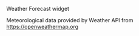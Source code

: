Weather Forecast widget

Meteorological data provided by Weather API from https://openweathermap.org